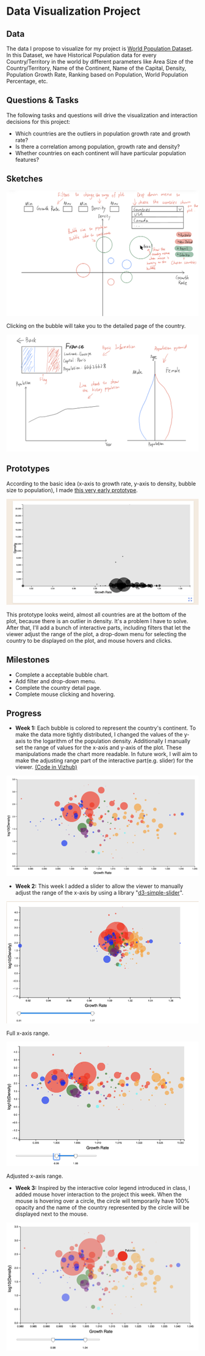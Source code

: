 # Data Visualization Project

## Data

The data I propose to visualize for my project is [World Population Dataset](https://www.kaggle.com/datasets/iamsouravbanerjee/world-population-dataset). In this Dataset, we have Historical Population data for every Country/Territory in the world by different parameters like Area Size of the Country/Territory, Name of the Continent, Name of the Capital, Density, Population Growth Rate, Ranking based on Population, World Population Percentage, etc.


## Questions & Tasks

The following tasks and questions will drive the visualization and interaction decisions for this project:

 * Which countries are the outliers in population growth rate and growth rate?
 * Is there a correlation among population, growth rate and density?
 * Whether countries on each continent will have particular population features?

## Sketches
![Sketch1](sketch.jpeg)

Clicking on the bubble will take you to the detailed page of the country.

![Sketch2](sketch1.jpeg)

## Prototypes

According to the basic idea (x-axis to growth rate, y-axis to density, bubble size to population), I made [this very early prototype](https://vizhub.com/GwentMasterShen/9aaea5c82a564afead882d4a64b96200).

![FirstPrototype](first_prototype.png)

This prototype looks weird, almost all countries are at the bottom of the plot, because there is an outlier in density. It's a problem I have to solve. After that, I'll add a bunch of interactive parts, including filters that let the viewer adjust the range of the plot, a drop-down menu for selecting the country to be displayed on the plot, and mouse hovers and clicks.

## Milestones

* Complete a acceptable bubble chart.
* Add filter and drop-down menu.
* Complete the country detail page.
* Complete mouse clicking and hovering.

## Progress

* __Week 1:__ Each bubble is colored to represent the country's continent. To make the data more tightly distributed, I changed the values of the y-axis to the logarithm of the population density. Additionally I manually set the range of values for the x-axis and y-axis of the plot. These manipulations made the chart more readable. In future work, I will aim to make the adjusting range part of the interactive part(e.g. slider) for the viewer. [(Code in Vizhub)](https://vizhub.com/GwentMasterShen/9aaea5c82a564afead882d4a64b96200)

![Week1](week1.png)

* __Week 2:__ This week I added a slider to allow the viewer to manually adjust the range of the x-axis by using a library "[d3-simple-slider](https://github.com/johnwalley/d3-simple-slider)".

![FullRange](full_range.png)

Full x-axis range.

![PartialRange](partial_range.png)

Adjusted x-axis range.

* __Week 3:__ Inspired by the interactive color legend introduced in class, I added mouse hover interaction to the project this week. When the mouse is hovering over a circle, the circle will temporarily have 100% opacity and the name of the country represented by the circle will be displayed next to the mouse.

![Hovering](hovering.png)
